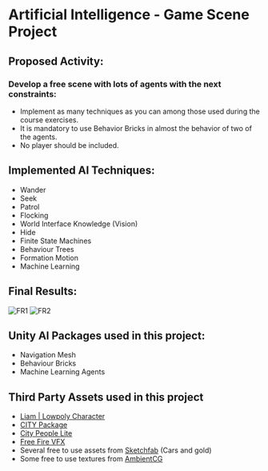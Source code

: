 # Artificial Intelligence - Game Scene Project

## Proposed Activity:

### Develop a free scene with lots of agents with the next constraints:

* Implement as many techniques as you can among those used during the course exercises.
* It is mandatory to use Behavior Bricks in almost the behavior of two of the agents.
* No player should be included.

## Implemented AI Techniques:

* Wander
* Seek
* Patrol
* Flocking
* World Interface Knowledge (Vision)
* Hide
* Finite State Machines
* Behaviour Trees
* Formation Motion
* Machine Learning

## Final Results:

![FR1](https://github.com/francesctr4/IA-Project-GameSceneAI/assets/99948892/ada496fa-bdcc-4ab3-b910-2829ab6faa7b)
![FR2](https://github.com/francesctr4/IA-Project-GameSceneAI/assets/99948892/f91e7fe0-47e0-4c75-926b-03e9cb4aae28)

## Unity AI Packages used in this project:

- Navigation Mesh
- Behaviour Bricks
- Machine Learning Agents

## Third Party Assets used in this project

- [Liam | Lowpoly Character](https://assetstore.unity.com/packages/3d/characters/humanoids/humans/liam-lowpoly-character-100007)
- [CITY Package](https://assetstore.unity.com/packages/3d/environments/urban/city-package-107224)
- [City People Lite](https://assetstore.unity.com/packages/3d/characters/city-people-lite-260446)
- [Free Fire VFX](https://assetstore.unity.com/packages/vfx/particles/fire-explosions/free-fire-vfx-266227)
- Several free to use assets from [Sketchfab](https://sketchfab.com/) (Cars and gold)
- Some free to use textures from [AmbientCG](https://ambientcg.com/)
